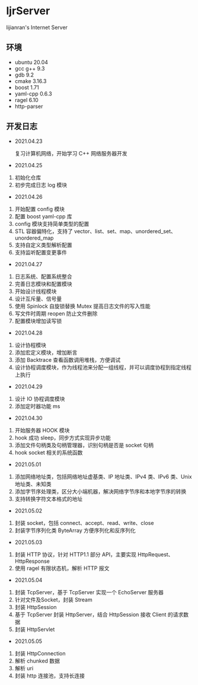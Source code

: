 # ljrServer

lijianran's Internet Server

## 环境

-   ubuntu 20.04
-   gcc g++ 9.3
-   gdb 9.2
-   cmake 3.16.3
-   boost 1.71
-   yaml-cpp 0.6.3
-   ragel 6.10
-   http-parser

## 开发日志

-   2021.04.23

    复习计算机网络，开始学习 C++ 网络服务器开发

-   2021.04.25

1. 初始化仓库
2. 初步完成日志 log 模块

-   2021.04.26

1. 开始配置 config 模块
2. 配置 boost yaml-cpp 库
3. config 模块支持简单类型的配置
4. STL 容器偏特化，支持了 vector、list、set、map、unordered_set、unordered_map
5. 支持自定义类型解析配置
6. 支持监听配置变更事件

-   2021.04.27

1. 日志系统、配置系统整合
2. 完善日志模块和配置模块
3. 开始设计线程模块
4. 设计互斥量、信号量
5. 使用 Spinlock 自旋锁替换 Mutex 提高日志文件的写入性能
6. 写文件时周期 reopen 防止文件删除
7. 配置模块增加读写锁

-   2021.04.28

1. 设计协程模块
2. 添加宏定义模块，增加断言
3. 添加 Backtrace 查看函数调用堆栈，方便调试
4. 设计协程调度模块，作为线程池来分配一组线程，并可以调度协程到指定线程上执行

-   2021.04.29

1. 设计 IO 协程调度模块
2. 添加定时器功能 ms

-   2021.04.30

1. 开始服务器 HOOK 模块
2. hook 成功 sleep，同步方式实现异步功能
3. 添加文件句柄类及句柄管理器，识别句柄是否是 socket 句柄
4. hook socket 相关的系统函数

-   2021.05.01

1. 添加网络地址类，包括网络地址虚基类、IP 地址类、IPv4 类、IPv6 类、Unix 地址类、未知类
2. 添加字节序处理类，区分大小端机器，解决网络字节序和本地字节序的转换
3. 支持转换字符文本格式的地址

-   2021.05.02

1. 封装 socket，包括 connect、accept、read、write、close
2. 封装字节序列化类 ByteArray 方便序列化和反序列化

-   2021.05.03

1. 封装 HTTP 协议，针对 HTTP1.1 部分 API，主要实现 HttpRequest、HttpResponse
2. 使用 ragel 有限状态机，解析 HTTP 报文

-   2021.05.04

1. 封装 TcpServer，基于 TcpServer 实现一个 EchoServer 服务器
2. 针对文件及Socket，封装 Stream
3. 封装 HttpSession
4. 基于 TcpServer 封装 HttpServer，结合 HttpSession 接收 Client 的请求数据
5. 封装 HttpServlet

-   2021.05.05

1. 封装 HttpConnection
2. 解析 chunked 数据
3. 解析 uri
4. 封装 http 连接池，支持长连接
